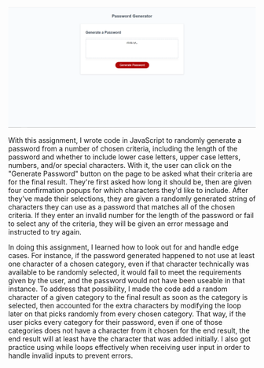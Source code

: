 ![Generated password using all four criteria](/Assets/generated-screen.PNG)

With this assignment, I wrote code in JavaScript to randomly generate a password from a number of chosen criteria, including the length of the password and whether to include lower case letters, upper case letters, numbers, and/or special characters. With it, the user can click on the "Generate Password" button on the page to be asked what their criteria are for the final result. They're first asked how long it should be, then are given four confirmation popups for which characters they'd like to include. After they've made their selections, they are given a randomly generated string of characters they can use as a password that matches all of the chosen criteria. If they enter an invalid number for the length of the password or fail to select any of the criteria, they will be given an error message and instructed to try again.

In doing this assignment, I learned how to look out for and handle edge cases. For instance, if the password generated happened to not use at least one character of a chosen category, even if that character technically was available to be randomly selected, it would fail to meet the requirements given by the user, and the password would not have been useable in that instance. To address that possibility, I made the code add a random character of a given category to the final result as soon as the category is selected, then accounted for the extra characters by modifying the loop later on that picks randomly from every chosen category. That way, if the user picks every category for their password, even if one of those categories does not have a character from it chosen for the end result, the end result will at least have the character that was added initially. I also got practice using while loops effectively when receiving user input in order to handle invalid inputs to prevent errors.
